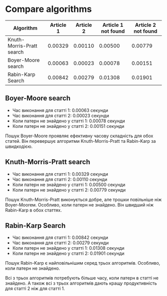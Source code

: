 <!-- ctrl + shift + v - to see preview of this file -->

# Compare algorithms

| Algorithm                 | Article 1 | Article 2 | Article 1 not found | Article 2 not found |
| ------------------------- | --------- | --------- | ------------------- | ------------------- |
| Knuth-Morris-Pratt search | 0.00329   | 0.00110   | 0.00500             | 0.00779             |
| Boyer-Moore search        | 0.00063   | 0.00023   | 0.00078             | 0.00151             |
| Rabin-Karp Search         | 0.00842   | 0.00279   | 0.01308             | 0.01901             |

## Boyer-Moore search

- Час виконання для статті 1: 0.00063 секунди
- Час виконання для статті 2: 0.00023 секунди
- Коли патерн не знайдено у статті 1: 0.00078 секунди
- Коли патерн не знайдено у статті 2: 0.00151 секунди

Пошук Boyer-Moore проявляє ефективну часову складність для обох статей. Він перевершує алгоритми Knuth-Morris-Pratt та Rabin-Karp за швидкодією.

## Knuth-Morris-Pratt search

- Час виконання для статті 1: 0.00329 секунди
- Час виконання для статті 2: 0.00110 секунди
- Коли патерн не знайдено у статті 1: 0.00500 секунди
- Коли патерн не знайдено у статті 2: 0.00779 секунди

Пошук Knuth-Morris-Pratt виконується добре, але трошки повільніше ніж Boyer-Mooreм. Oсобливо, коли патерн не знайдено. Він швидший ніж Rabin-Karp в обох статтях.

## Rabin-Karp Search

- Час виконання для статті 1: 0.00842 секунди
- Час виконання для статті 2: 0.00279 секунди
- Коли патерн не знайдено у статті 1: 0.01308 секунди
- Коли патерн не знайдено у статті 2: 0.01901 секунди

Пошук Rabin-Karp є найповільнішим серед трьох алгоритмів. Oсобливо, коли патерн не знайдено.

Всі з трьох алгоритмів потребують більше часу, коли патерн в статті не знайдено. А також всі з трьох алгоритмів дають кращу продуктивність для статті 2 ніж для статті 1.
